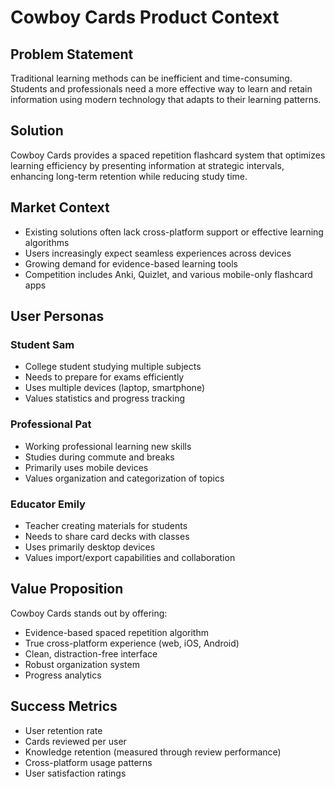 # Cowboy Cards Product Context

## Problem Statement

Traditional learning methods can be inefficient and time-consuming. Students and professionals need a more effective way to learn and retain information using modern technology that adapts to their learning patterns.

## Solution

Cowboy Cards provides a spaced repetition flashcard system that optimizes learning efficiency by presenting information at strategic intervals, enhancing long-term retention while reducing study time.

## Market Context

- Existing solutions often lack cross-platform support or effective learning algorithms
- Users increasingly expect seamless experiences across devices
- Growing demand for evidence-based learning tools
- Competition includes Anki, Quizlet, and various mobile-only flashcard apps

## User Personas

### Student Sam

- College student studying multiple subjects
- Needs to prepare for exams efficiently
- Uses multiple devices (laptop, smartphone)
- Values statistics and progress tracking

### Professional Pat

- Working professional learning new skills
- Studies during commute and breaks
- Primarily uses mobile devices
- Values organization and categorization of topics

### Educator Emily

- Teacher creating materials for students
- Needs to share card decks with classes
- Uses primarily desktop devices
- Values import/export capabilities and collaboration

## Value Proposition

Cowboy Cards stands out by offering:

- Evidence-based spaced repetition algorithm
- True cross-platform experience (web, iOS, Android)
- Clean, distraction-free interface
- Robust organization system
- Progress analytics

## Success Metrics

- User retention rate
- Cards reviewed per user
- Knowledge retention (measured through review performance)
- Cross-platform usage patterns
- User satisfaction ratings

